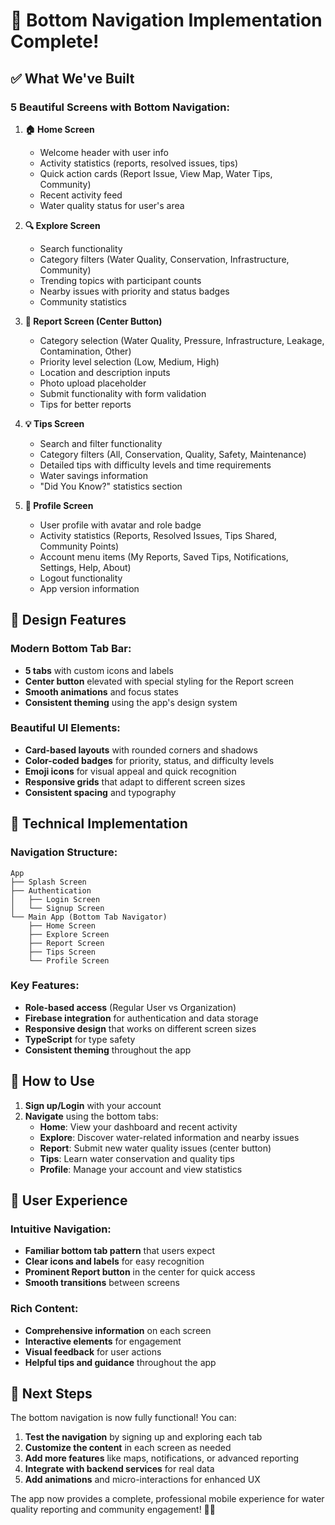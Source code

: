 # 🎉 Bottom Navigation Implementation Complete!

## ✅ **What We've Built**

### **5 Beautiful Screens with Bottom Navigation:**

1. **🏠 Home Screen**
   - Welcome header with user info
   - Activity statistics (reports, resolved issues, tips)
   - Quick action cards (Report Issue, View Map, Water Tips, Community)
   - Recent activity feed
   - Water quality status for user's area

2. **🔍 Explore Screen**
   - Search functionality
   - Category filters (Water Quality, Conservation, Infrastructure, Community)
   - Trending topics with participant counts
   - Nearby issues with priority and status badges
   - Community statistics

3. **📝 Report Screen (Center Button)**
   - Category selection (Water Quality, Pressure, Infrastructure, Leakage, Contamination, Other)
   - Priority level selection (Low, Medium, High)
   - Location and description inputs
   - Photo upload placeholder
   - Submit functionality with form validation
   - Tips for better reports

4. **💡 Tips Screen**
   - Search and filter functionality
   - Category filters (All, Conservation, Quality, Safety, Maintenance)
   - Detailed tips with difficulty levels and time requirements
   - Water savings information
   - "Did You Know?" statistics section

5. **👤 Profile Screen**
   - User profile with avatar and role badge
   - Activity statistics (Reports, Resolved Issues, Tips Shared, Community Points)
   - Account menu items (My Reports, Saved Tips, Notifications, Settings, Help, About)
   - Logout functionality
   - App version information

## 🎨 **Design Features**

### **Modern Bottom Tab Bar:**
- **5 tabs** with custom icons and labels
- **Center button** elevated with special styling for the Report screen
- **Smooth animations** and focus states
- **Consistent theming** using the app's design system

### **Beautiful UI Elements:**
- **Card-based layouts** with rounded corners and shadows
- **Color-coded badges** for priority, status, and difficulty levels
- **Emoji icons** for visual appeal and quick recognition
- **Responsive grids** that adapt to different screen sizes
- **Consistent spacing** and typography

## 🔧 **Technical Implementation**

### **Navigation Structure:**
```
App
├── Splash Screen
├── Authentication
│   ├── Login Screen
│   └── Signup Screen
└── Main App (Bottom Tab Navigator)
    ├── Home Screen
    ├── Explore Screen
    ├── Report Screen
    ├── Tips Screen
    └── Profile Screen
```

### **Key Features:**
- **Role-based access** (Regular User vs Organization)
- **Firebase integration** for authentication and data storage
- **Responsive design** that works on different screen sizes
- **TypeScript** for type safety
- **Consistent theming** throughout the app

## 🚀 **How to Use**

1. **Sign up/Login** with your account
2. **Navigate** using the bottom tabs:
   - **Home**: View your dashboard and recent activity
   - **Explore**: Discover water-related information and nearby issues
   - **Report**: Submit new water quality issues (center button)
   - **Tips**: Learn water conservation and quality tips
   - **Profile**: Manage your account and view statistics

## 📱 **User Experience**

### **Intuitive Navigation:**
- **Familiar bottom tab pattern** that users expect
- **Clear icons and labels** for easy recognition
- **Prominent Report button** in the center for quick access
- **Smooth transitions** between screens

### **Rich Content:**
- **Comprehensive information** on each screen
- **Interactive elements** for engagement
- **Visual feedback** for user actions
- **Helpful tips and guidance** throughout the app

## 🎯 **Next Steps**

The bottom navigation is now fully functional! You can:

1. **Test the navigation** by signing up and exploring each tab
2. **Customize the content** in each screen as needed
3. **Add more features** like maps, notifications, or advanced reporting
4. **Integrate with backend services** for real data
5. **Add animations** and micro-interactions for enhanced UX

The app now provides a complete, professional mobile experience for water quality reporting and community engagement! 🌊✨
